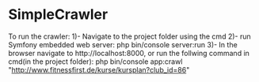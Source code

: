 
# SimpleCrawler

To run the crawler:
1)- Navigate to the project folder using the cmd 
2)- run Symfony embedded web server: php bin/console server:run
3)- In the browser navigate to http://localhost:8000, or run the follwing command in cmd(in the project folder):
php bin/console app:crawl "http://www.fitnessfirst.de/kurse/kursplan?club_id=86" 
